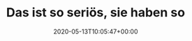 ---
retweeted: false
source: <a href="http://www.samruston.co.uk" rel="nofollow">Flamingo for Android</a>
entities:
  user_mentions: []
  urls: []
  symbols: []
  media:
  - expanded_url: https://twitter.com/bascht/status/1260511550399557632/photo/1
    indices:
    - '61'
    - '84'
    url: https://t.co/Cd6Ma9NbrE
    media_url: http://pbs.twimg.com/media/EX48kwhXkAAYlom.jpg
    id_str: '1260511547908132864'
    id: '1260511547908132864'
    media_url_https: https://pbs.twimg.com/media/EX48kwhXkAAYlom.jpg
    sizes:
      small:
        w: '314'
        h: '680'
        resize: fit
      medium:
        w: '554'
        h: '1200'
        resize: fit
      large:
        w: '945'
        h: '2048'
        resize: fit
      thumb:
        w: '150'
        h: '150'
        resize: crop
    type: photo
    display_url: pic.twitter.com/Cd6Ma9NbrE
  hashtags: []
display_text_range:
- '0'
- '84'
favorite_count: '4'
id_str: '1260511550399557632'
truncated: false
retweet_count: '0'
id: '1260511550399557632'
possibly_sensitive: false
created_at: Wed May 13 10:05:47 +0000 2020
favorited: false
full_text: Das ist so seriös, sie haben sogar Großbuchstaben verwendet.
lang: de
extended_entities:
  media:
  - expanded_url: https://twitter.com/bascht/status/1260511550399557632/photo/1
    indices:
    - '61'
    - '84'
    url: https://t.co/Cd6Ma9NbrE
    media_url: http://pbs.twimg.com/media/EX48kwhXkAAYlom.jpg
    id_str: '1260511547908132864'
    id: '1260511547908132864'
    media_url_https: https://pbs.twimg.com/media/EX48kwhXkAAYlom.jpg
    sizes:
      small:
        w: '314'
        h: '680'
        resize: fit
      medium:
        w: '554'
        h: '1200'
        resize: fit
      large:
        w: '945'
        h: '2048'
        resize: fit
      thumb:
        w: '150'
        h: '150'
        resize: crop
    type: photo
    display_url: pic.twitter.com/Cd6Ma9NbrE
tags:
- pesos:twitter
date: '2020-05-13T10:05:47+00:00'
src: https://twitter.com/bascht/status/1260511550399557632
original_url: https://twitter.com/bascht/status/1260511550399557632
type: twitter_tweet
media_url: https://img.bascht.com/twitter/pbs.twimg.com/media/EX48kwhXkAAYlom.jpg
text: Das ist so seriös, sie haben sogar Großbuchstaben verwendet.
title: Das ist so seriös, sie haben so

---